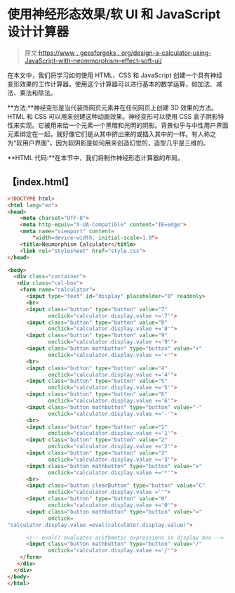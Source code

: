 # 使用神经形态效果/软 UI 和 JavaScript 设计计算器

> 原文:[https://www . geesforgeks . org/design-a-calculator-using-JavaScript-with-neommorphism-effect-soft-ui/](https://www.geeksforgeeks.org/design-a-calculator-using-javascript-with-neumorphism-effect-soft-ui/)

在本文中，我们将学习如何使用 HTML、CSS 和 JavaScript 创建一个具有神经变形效果的工作计算器。使用这个计算器可以进行基本的数学运算，如加法、减法、乘法和除法。

**方法:**神经变形是当代装饰网页元素并在任何网页上创建 3D 效果的方法。HTML 和 CSS 可以用来创建这种动画效果。神经变形可以使用 CSS 盒子阴影特性来实现。它被用来给一个元素一个黑暗和光明的阴影。背景似乎与中性用户界面元素绑定在一起，就好像它们是从其中挤出来的或插入其中的一样。有人称之为“软用户界面”，因为软阴影是如何用来创造幻觉的，造型几乎是三维的。

**HTML 代码:**在本节中，我们将制作神经形态计算器的布局。

## 【index.html】

```html
<!DOCTYPE html>
<html lang="en">
<head>
    <meta charset="UTF-8">
    <meta http-equiv="X-UA-Compatible" content="IE=edge">
    <meta name="viewport" content=
        "width=device-width, initial-scale=1.0">
    <title>Neumorphism Calculator</title>
    <link rel="stylesheet" href="style.css"> 
</head>

<body>
  <div class="container">
   <div class="cal-box">
    <form name="calculator">
      <input type="text" id="display" placeholder="0" readonly>
      <br>
      <input class="button" type="button" value="7" 
             onclick="calculator.display.value +='7'">
      <input class="button" type="button" value="8" 
             onclick="calculator.display.value +='8'">
      <input class="button" type="button" value="9" 
             onclick="calculator.display.value +='9'">
      <input class="button mathbutton" type="button" value="+" 
             onclick="calculator.display.value +='+'">
      <br>
      <input class="button" type="button" value="4" 
             onclick="calculator.display.value +='4'">
      <input class="button" type="button" value="5" 
             onclick="calculator.display.value +='5'">
      <input class="button" type="button" value="6" 
             onclick="calculator.display.value +='6'">
      <input class="button mathbutton" type="button" value="-"
             onclick="calculator.display.value +='-'">
      <br>
      <input class="button" type="button" value="1" 
             onclick="calculator.display.value +='1'">
      <input class="button" type="button" value="2" 
             onclick="calculator.display.value +='2'">
      <input class="button" type="button" value="3" 
             onclick="calculator.display.value +='3'">
      <input class="button mathbutton" type="button" value="x" 
             onclick="calculator.display.value +='*'">
      <br>
      <input class="button clearButton" type="button" value="C" 
             onclick="calculator.display.value =''">
      <input class="button" type="button" value="0" 
             onclick="calculator.display.value +='0'">
      <input class="button mathbutton" type="button" value="=" 
             onclick=
"calculator.display.value =eval(calculator.display.value)">

      <!-- eval() evaluates arithmetic expressions in display box -->
      <input class="button mathbutton" type="button" value="/" 
             onclick="calculator.display.value +='/'">
    </form>
   </div>
  </div>
</body>
</html>
```